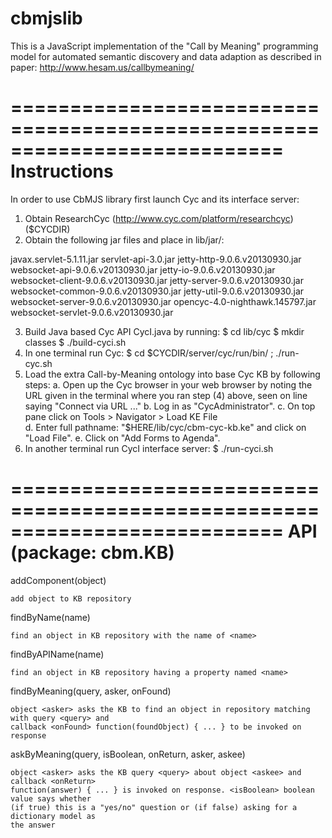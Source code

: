 cbmjslib
========

This is a JavaScript implementation of the "Call by Meaning" programming model for automated
semantic discovery and data adaption as described in paper:
http://www.hesam.us/callbymeaning/

===========================================================================
	Instructions
===========================================================================

In order to use CbMJS library first launch Cyc and its interface server:

1) Obtain ResearchCyc (http://www.cyc.com/platform/researchcyc) ($CYCDIR)
2) Obtain the following jar files and place in lib/jar/:

javax.servlet-5.1.11.jar               servlet-api-3.0.jar
jetty-http-9.0.6.v20130930.jar         websocket-api-9.0.6.v20130930.jar
jetty-io-9.0.6.v20130930.jar           websocket-client-9.0.6.v20130930.jar
jetty-server-9.0.6.v20130930.jar       websocket-common-9.0.6.v20130930.jar
jetty-util-9.0.6.v20130930.jar         websocket-server-9.0.6.v20130930.jar
opencyc-4.0-nighthawk.145797.jar       websocket-servlet-9.0.6.v20130930.jar

3) Build Java based Cyc API CycI.java by running:
        $ cd lib/cyc
	$ mkdir classes
	$ ./build-cyci.sh
4) In one terminal run Cyc: 
      	$ cd $CYCDIR/server/cyc/run/bin/ ; ./run-cyc.sh
5) Load the extra Call-by-Meaning ontology into base Cyc KB by following steps:
   a. Open up the Cyc browser in your web browser by noting the URL given in the terminal 
      where you ran step (4) above, seen on line saying "Connect via URL ..." 
   b. Log in as "CycAdministrator".
   c. On top pane click on Tools > Navigator > Load KE File   
   d. Enter full pathname: "$HERE/lib/cyc/cbm-cyc-kb.ke" and click on "Load File".
   e. Click on "Add Forms to Agenda".
6) In another terminal run CycI interface server:
	$ ./run-cyci.sh


===========================================================================
	API (package: cbm.KB)
===========================================================================


addComponent(object)
	
	add object to KB repository

findByName(name)
	
	find an object in KB repository with the name of <name>

findByAPIName(name)

	find an object in KB repository having a property named <name>

findByMeaning(query, asker, onFound)

	object <asker> asks the KB to find an object in repository matching with query <query> and 
	callback <onFound> function(foundObject) { ... } to be invoked on response

askByMeaning(query, isBoolean, onReturn, asker, askee)

	object <asker> asks the KB query <query> about object <askee> and callback <onReturn> 
	function(answer) { ... } is invoked on response. <isBoolean> boolean value says whether
	(if true) this is a "yes/no" question or (if false) asking for a dictionary model as 
	the answer
